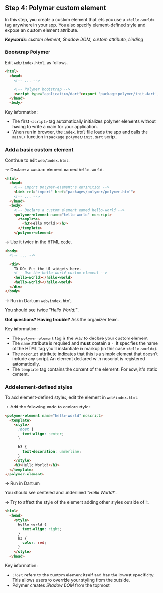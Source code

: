 ## Step 4: Polymer custom element

In this step, you create a custom element that lets you use a `<hello-world>` tag anywhere in your app. 
You also specify element-defined style and expose an custom element attribute.

_**Keywords**: custom element, Shadow DOM, custom attribute, binding_


### Bootstrap Polymer

Edit `web/index.html`, as follows.

```HTML
<html>
  <head>
    <!-- ... -->

    <!-- Polymer bootstrap -->
    <script type="application/dart">export 'package:polymer/init.dart';</script>
  </head>
  <body>
```

Key information:
* The first `<script>` tag automatically initializes polymer elements without 
  having to write a main for your application.
* When run in browser, the `index.html` file loads the app and calls the `main()` function in `package:polymer/init.dart` script.

### Add a basic custom element

Continue to edit `web/index.html`.

&rarr; Declare a custom element named `hello-world`.

```HTML
<html>
  <head>
    <!-- import polymer-element's definition -->
    <link rel="import" href="packages/polymer/polymer.html">
    <!-- ... -->
  </head>
  <body>
    <!-- Declare a custom element named hello-world -->
    <polymer-element name="hello-world" noscript>
      <template>
        <h3>Hello World!</h3>
      </template>
    </polymer-element>
```

&rarr; Use it twice in the HTML code.

```HTML
<body>
  <!-- ... -->

  <div>
    TO DO: Put the UI widgets here.
    <!-- Use the hello-world custom element -->
    <hello-world></hello-world>
    <hello-world></hello-world>
  </div>
</body>
```

&rarr; Run in Dartium `web/index.html`.

You should see twice _"Hello World!"_.

**Got questions? Having trouble?** Ask the organizer team.

Key information:
* The `polymer-element` tag is the way to declare your custom element.
* The `name`  attribute is required and **must** contain a `-`. 
  It specifies the name of the HTML tag you’ll instantiate in markup 
  (in this case `<hello-world>`).
* The `noscript` attribute indicates that this is a simple element 
  that doesn’t include any script. An element declared with noscript 
  is registered automatically.
* The `template` tag contains the content of the element. For now,
  it's static content.

### Add element-defined styles

To add element-defined styles, edit the element in `web/index.html`.

&rarr; Add the following code to declare style:

```HTML
<polymer-element name="hello-world" noscript>
  <template>
    <style>
      :host {
        text-align: center;
      }

      h3 {
        text-decoration: underline;
      }
    </style>
    <h3>Hello World!</h3>
  </template>
</polymer-element>
```

&rarr; Run in Dartium

You should see centered and underlined _"Hello World!"_.

&rarr; Try to affect the style of the element adding other styles outside of it.

```HTML
<html>
  <head>
    <style>
      hello-world {
        text-align: right;
      }
      h3 {
        color: red;
      }
    </style>
  </head>
```

Key information:
* `:host` refers to the custom element itself and has the lowest specificity. This allows users to override your styling from the outside.
* Polymer creates _Shadow DOM_ from the topmost <template> of your <polymer-element> definition, so styles defined internally to your element are scoped to your element. There’s no need to worry about duplicating an id from the outside or using a styling rule that’s too broad.

### Externalize element

Create a new file `web/hello.html`.

&rarr; Move the element declaration from `web/index.html` to `web/hello.html`:

```HTML
<!-- import polymer-element's definition -->
<link rel="import" href="packages/polymer/polymer.html">

<polymer-element name="hello-world" noscript>
  <template>
    <style>
      /* ... */
    </style>
    <h3>Hello World!</h3>
  </template>
</polymer-element>
```

&rarr; Import the element with an [HTML Import](http://www.polymer-project.org/platform/html-imports.html).

```HTML
<html>
  <head>
    <!-- ... -->

    <link rel="import" href="hello.html">

    <script type="application/dart">export 'package:polymer/init.dart';</script>
  </head>
  <body>
    <!-- Previous hello-world element declaration is removed -->

    <!-- ... -->

    <div>
      TO DO: Put the UI widgets here.
      <!-- Use the hello-world custom element -->
      <hello-world></hello-world>
      <hello-world></hello-world>
    </div>
  </body>
</html>
```

Key information:
* HTML Imports are a way to include and reuse HTML documents in other HTML documents.
* For HTML imports use the `import` relation on a standard `<link>` tag.

### Add custom behavior

Create a new file `web/hello.dart`.

&rarr; Add the following code:

```Dart
import 'package:polymer/polymer.dart';

@CustomTag('hello-world')
class HelloWorld extends PolymerElement {
  String name = "You";

  HelloWorld.created(): super.created();
}
```

&rarr; In `web/hello.html`, remove the `noscript` attribute.  
&rarr; Add the `script` tag specifying the URL to `hello.dart`.  
&rarr; Add the binding to the field `name` of `HelloWorld` class:

```HTML
<link rel="import" href="packages/polymer/polymer.html">

<polymer-element name="hello-world">
  <template>
    ...
    <h3>Hello {{name}}!</h3>
  </template>
  <script type="application/dart" src="hello.dart"></script>
</polymer-element>
```

&rarr; Run in Dartium

You should see _"Hello You!"_.

Key information:
* The `script` tag specifies the path to the underlying dart script.
* Any Polymer element class extends `PolymerElement`.
* `CustomTag` specifies the name of the element.
* The `super.created()` constructor must be called in the custom element constructor.
* `{{name}}` is a Polymer expression. It is bound to the `name` field in `HelloWorld` class.

### Add custom attribute

Attributes are a great way for users of your element to configure it, declaratively.

&rarr; In `web/hello.dart`, add the `@published` annotation to the `name` field:

```Dart
class HelloWorld extends PolymerElement {
  @published
  String name = "You";
  // ...
}
```

&rarr; In `web/index.html`, take advantage of the new attribute:

```HTML
<html>
  <body>
    <!-- ... -->

    <div>
      TO DO: Put the UI widgets here.
      <hello-world name="John"></hello-world>
      <hello-world name="Paul"></hello-world>
    </div>
  </body>
</html>
```

&rarr; Run in Dartium

You should see _"Hello John!"_ and _"Hello Paul!"_.

Key information:
* `@published` means that is is an public attribute.
* `@published` also means that it is observable, so it allows to uses live two-way data binding to synchronize DOM nodes and object models.

### Learn more
 - [Polymer.dart - Creating Elements](https://www.dartlang.org/polymer/creating-elements/)
 - [Polymer project](http://www.polymer-project.org/)
 - [A Guide to Styling Elements](http://www.polymer-project.org/articles/styling-elements.html)
 - [Custom elements](http://w3c.github.io/webcomponents/spec/custom/)
 - [Shadow DOM](http://w3c.github.io/webcomponents/spec/shadow/)
 - [HTML Templates](https://dvcs.w3.org/hg/webcomponents/raw-file/tip/spec/templates/index.html)
 - [HTML Imports](http://w3c.github.io/webcomponents/spec/imports/)

### Problems?
Check your code against the files in [s4_element](../samples/s4_element) ([diff](../../../compare/s2_classes...s4_element)).

## [Home](../README.md#code-lab-polymerdart) | [< Previous](step-2.md#step-2-dart-classes) | [Next >](step-5.md#step-5-polymer-templates)
